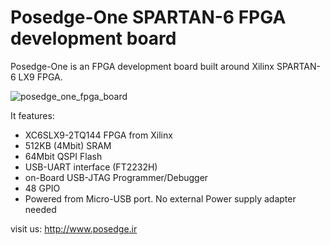 # Posedge-One SPARTAN-6 FPGA development board 

Posedge-One is an FPGA development board built around Xilinx SPARTAN-6 LX9 FPGA.

![posedge_one_fpga_board](http://posedge.ir/wp-content/uploads/2015/10/Posedge-one-Board.jpg)

It features:
- XC6SLX9-2TQ144 FPGA from Xilinx
- 512KB (4Mbit) SRAM
- 64Mbit QSPI Flash
- USB-UART interface (FT2232H)
- on-Board USB-JTAG Programmer/Debugger
- 48 GPIO
- Powered from Micro-USB port. No external Power supply adapter needed

visit us:
http://www.posedge.ir
